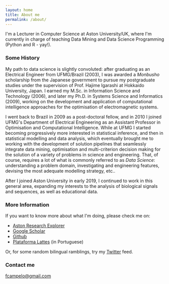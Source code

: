 ```yaml
---
layout: home
title: About me
permalink: /about/
---
```


I'm a Lecturer in Computer Science at Aston University/UK, where I'm currently in charge of teaching Data Mining and Data Science Programming (Python and R - yay!).

### Some History
My path to data science is slightly convoluted: after graduating as an Electrical Engineer from UFMG/Brazil (2003), I was awarded a _Monbusho_ scholarship from the Japanese government to pursue my postgraduate studies under the supervision of Prof. Hajime Igarashi at Hokkaido University, Japan. I earned my M.Sc. in Information Science and Technology (2006), and later my Ph.D. in Systems Science and Informatics (2009), working on the development and application of computational intelligence approaches for the optimisation of electromagnetic systems. 

I went back to Brazil in 2009 as a post-doctoral fellow, and in 2010 I joined UFMG's Department of Electrical Engineering as an Assistant Professor in Optimisation and Computational Intelligence. While at UFMG I started becoming progressively more interested in statistical inference, and then in statistical modelling and data analysis, which eventually brought me to working with the development of solution pipelines that seamlessly integrate data mining, optimisation and multi-criterion decision making for the solution of a variety of problems in science and engineering. That, of course, requires a lot of what is commonly referred to as _Data Science_: understanding a problem domain, investigating and engineering features, devising the most adequate modelling strategy, etc.. 

After I joined Aston University in early 2019, I continued to work in this general area, expanding my interests to the analysis of biological signals and sequences, as well as educational data. 

### More Information

If you want to know more about what I'm doing, please check me on:
  - [Aston Research Explorer](https://research.aston.ac.uk/en/persons/felipe-campelo-franca-pinto)
  - [Google Scholar](https://scholar.google.com.br/citations?user=jKGZEXIAAAAJ&hl=en)
  - [Github](github.com/fcampelo/)
  - [Plataforma Lattes](http://lattes.cnpq.br/6799982843395323) (in Portuguese)

Or, for some random bilingual ramblings, try my [Twitter](https://twitter.com/_fcampelo) feed.

### Contact me

[fcampelo@gmail.com](mailto:fcampelo@gmail.com)
